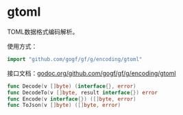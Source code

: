 # gtoml

TOML数据格式编码解析。

使用方式：
```go
import "github.com/gogf/gf/g/encoding/gtoml"
```

接口文档：[godoc.org/github.com/gogf/gf/g/encoding/gtoml](https://godoc.org/github.com/gogf/gf/g/encoding/gtoml)
```go
func Decode(v []byte) (interface{}, error)
func DecodeTo(v []byte, result interface{}) error
func Encode(v interface{}) ([]byte, error)
func ToJson(v []byte) ([]byte, error)
```